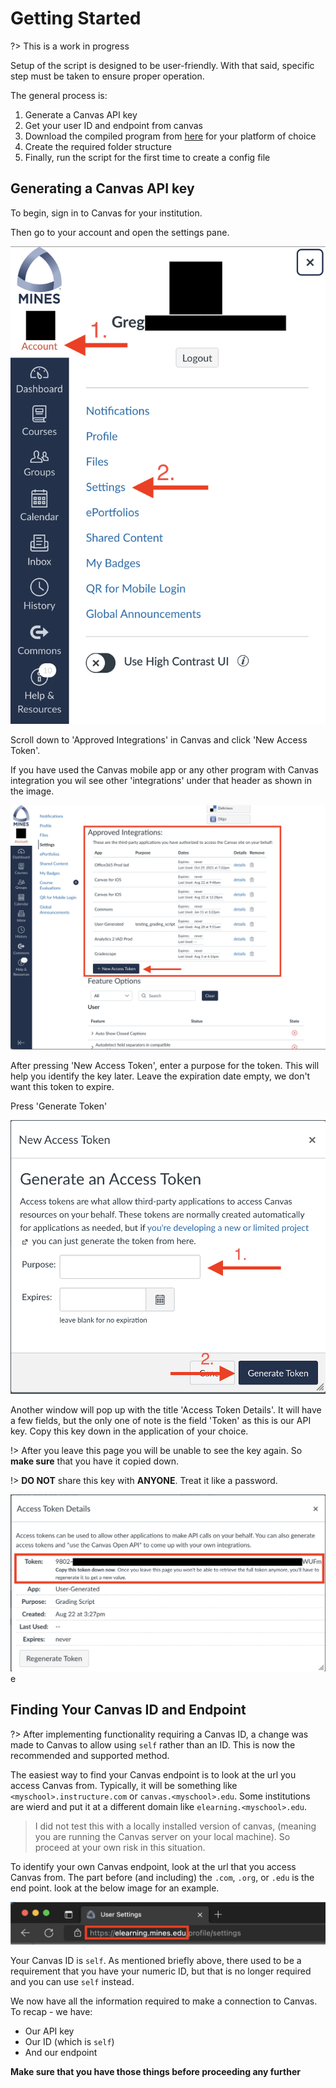 # Getting Started
?> This is a work in progress

Setup of the script is designed to be user-friendly. With that said, specific step must be taken to ensure proper 
operation. 

The general process is: 
1. Generate a Canvas API key
2. Get your user ID and endpoint from canvas 
3. Download the compiled program from [here](https://trihardstudios-my.sharepoint.com/:f:/p/gjbell/Etrkx_32aV1Ntjxta1Uv8U8BcxE4JH3iVwdkpEPJai--zA?e=8GPcyP) for your platform of choice 
4. Create the required folder structure
5. Finally, run the script for the first time to create a config file

## Generating a Canvas API key

To begin, sign in to Canvas for your institution. 

Then go to your account and open the settings pane.

![](media/api_key_1.png)

Scroll down to 'Approved Integrations' in Canvas and click 'New Access Token'.

If you have used the Canvas mobile app or any other program with Canvas integration you wil see other 'integrations' 
under that header as shown in the image. 

![](media/api_key_2.png)

After pressing 'New Access Token', enter a purpose for the token. This will help you identify the key later. Leave the 
expiration date empty, we don't want this token to expire. 

Press 'Generate Token'

![](media/api_key_3.png)

Another window will pop up with the title 'Access Token Details'. It will have a few fields, but the only one of note is
the field 'Token' as this is our API key. Copy this key down in the application of your choice.

!> After you leave this page you will be unable to see the key again. So **make sure** that you have it copied down. 

!> **DO NOT** share this key with **ANYONE**. Treat it like a password.

![](media/api_key_4.png)
e
## Finding Your Canvas ID and Endpoint

?> After implementing functionality requiring a Canvas ID, a change was made to Canvas to allow using `self` rather
than an ID. This is now the recommended and supported method.

The easiest way to find your Canvas endpoint is to look at the url you access Canvas from. Typically, it will be 
something like `<myschool>.instructure.com` or `canvas.<myschool>.edu`. Some institutions are wierd and put it at a 
different domain like `elearning.<myschool>.edu`. 

> I did not test this with a locally installed version of canvas, (meaning you are running the Canvas server on your
local machine). So proceed at your own risk in this situation.

To identify your own Canvas endpoint, look at the url that you access Canvas from. The part before (and including) the 
`.com`, `.org`, or `.edu` is the end point. look at the below image for an example. 

![](media/canvas_endpoint.png)

Your Canvas ID is `self`. As mentioned briefly above, there used to be a requirement that you have your numeric ID, but 
that is no longer required and you can use `self` instead.

We now have all the information required to make a connection to Canvas. 
To recap - we have:
- Our API key
- Our ID (which is `self`)
- And our endpoint

**Make sure that you have those things before proceeding any further**
